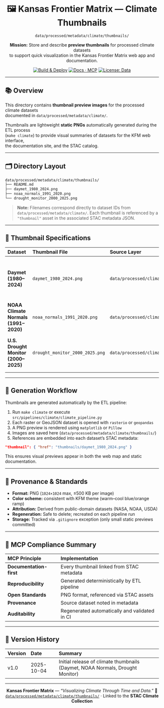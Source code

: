 <div align="center">

# 🖼️ Kansas Frontier Matrix — Climate Thumbnails  
`data/processed/metadata/climate/thumbnails/`

**Mission:** Store and describe **preview thumbnails** for processed climate datasets  
to support quick visualization in the Kansas Frontier Matrix web app and documentation.

[![Build & Deploy](https://github.com/bartytime4life/Kansas-Frontier-Matrix/actions/workflows/site.yml/badge.svg)](../../../../.github/workflows/site.yml)
[![Docs · MCP](https://img.shields.io/badge/Docs-MCP-blue)](../../../../docs/)
[![License: Data](https://img.shields.io/badge/License-CC--BY%204.0-green)](../../../../LICENSE)

</div>

---

## 📚 Overview

This directory contains **thumbnail preview images** for the processed climate datasets  
documented in `data/processed/metadata/climate/`.  

Thumbnails are lightweight **static PNGs** automatically generated during the ETL process  
(`make climate`) to provide visual summaries of datasets for the KFM web interface,  
the documentation site, and the STAC catalog.

---

## 🗂️ Directory Layout

```bash
data/processed/metadata/climate/thumbnails/
├── README.md
├── daymet_1980_2024.png
├── noaa_normals_1991_2020.png
└── drought_monitor_2000_2025.png
````

> **Note:** Filenames correspond directly to dataset IDs from
> `data/processed/metadata/climate/`.
> Each thumbnail is referenced by a `"thumbnail"` asset in the associated STAC metadata JSON.

---

## 🧰 Thumbnail Specifications

| Dataset                              | Thumbnail File                  | Source Layer                                            | Description                                               |
| :----------------------------------- | :------------------------------ | :------------------------------------------------------ | :-------------------------------------------------------- |
| **Daymet (1980–2024)**               | `daymet_1980_2024.png`          | `data/processed/climate/daymet_1980_2024.tif`           | Map preview of gridded temperature and precipitation data |
| **NOAA Climate Normals (1991–2020)** | `noaa_normals_1991_2020.png`    | `data/processed/climate/noaa_normals_1991_2020.geojson` | Station point visualization of 30-year averages           |
| **U.S. Drought Monitor (2000–2025)** | `drought_monitor_2000_2025.png` | `data/processed/climate/drought_monitor_2000_2025.tif`  | Composite image showing drought severity classes          |

---

## 🧩 Generation Workflow

Thumbnails are generated automatically by the ETL pipeline:

1. Run `make climate` or execute
   `src/pipelines/climate/climate_pipeline.py`
2. Each raster or GeoJSON dataset is opened with `rasterio` or `geopandas`
3. A PNG preview is rendered using `matplotlib` or `Pillow`
4. Images are saved here (`data/processed/metadata/climate/thumbnails/`)
5. References are embedded into each dataset’s STAC metadata:

```json
"thumbnail": { "href": "thumbnails/daymet_1980_2024.png" }
```

This ensures visual previews appear in both the web map and static documentation.

---

## 🧮 Provenance & Standards

* **Format:** PNG (`1024×1024` max, ≤500 KB per image)
* **Color scheme:** consistent with KFM theme (warm–cool blue/orange ramp)
* **Attribution:** Derived from public-domain datasets (NASA, NOAA, USDA)
* **Regeneration:** Safe to delete; recreated on each pipeline run
* **Storage:** Tracked via `.gitignore` exception (only small static previews committed)

---

## 🧠 MCP Compliance Summary

| MCP Principle           | Implementation                                |
| :---------------------- | :-------------------------------------------- |
| **Documentation-first** | Every thumbnail linked from STAC metadata     |
| **Reproducibility**     | Generated deterministically by ETL pipeline   |
| **Open Standards**      | PNG format, referenced via STAC assets        |
| **Provenance**          | Source dataset noted in metadata              |
| **Auditability**        | Regenerated automatically and validated in CI |

---

## 📅 Version History

| Version | Date       | Summary                                                                       |
| :------ | :--------- | :---------------------------------------------------------------------------- |
| v1.0    | 2025-10-04 | Initial release of climate thumbnails (Daymet, NOAA Normals, Drought Monitor) |

---

<div align="center">

**Kansas Frontier Matrix** — *“Visualizing Climate Through Time and Data.”*
📍 [`data/processed/metadata/climate/thumbnails/`](.) · Linked to the **STAC Climate Collection**

</div>

